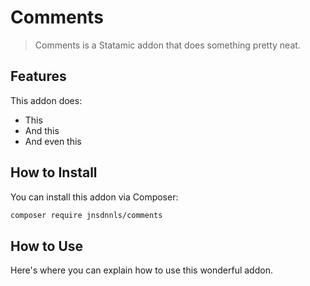 # Comments

> Comments is a Statamic addon that does something pretty neat.

## Features

This addon does:

- This
- And this
- And even this

## How to Install

You can install this addon via Composer:

``` bash
composer require jnsdnnls/comments
```

## How to Use

Here's where you can explain how to use this wonderful addon.

